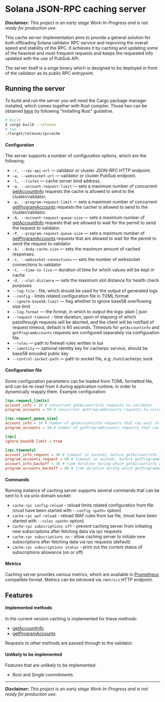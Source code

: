 # Solana JSON-RPC caching server

___Disclaimer:___ _This project is an early stage Work-In-Progress and is not ready for production use_. 

This cache server implementation aims to provide a general solution for both offloading Solana validator RPC service and improving the overall speed and stability of the RPC. It achieves it by caching and updating some of the heaviest and most frequent requests and keeps the requested info updated with the use of PubSub API.

The server itself is a singe binary which is designed to be deployed in front of the validator as its public RPC entrypoint. 

## Running the server

To build and run the server you will need the Cargo package manager installed, which comes together with Rust compiler. Those two can be obtained [here](https://www.rust-lang.org/learn/get-started) by following "Installing Rust" guideline.

```bash
# build
$ cargo build --release
# run
./target/release/rpccache
```

#### Configuration

The server supports a number of configuration options, which are the following:

- `-r, --rpc-api-url` — validator or cluster JSON-RPC HTTP endpoint.
- `-w, --websocket-url` — validator or cluster PubSub endpoint.
- `-l, --listen` — cache server bind address.
- `-a, --account-request-limit` — sets a maximum number of concurrent [getAccountInfo](https://docs.solana.com/developing/clients/jsonrpc-api#getaccountinfo) requests the cache is allowed to send to the cluster/validator.
- `-p, --program-request-limit` — sets a maximum number of concurrent [getProgramAccounts](https://docs.solana.com/developing/clients/jsonrpc-api#getaccountinfo) requests the cacher is allowed to send to the cluster/validator.
- `-A, --account-request-queue-size` — sets a maximum number of [getAccountInfo](https://docs.solana.com/developing/clients/jsonrpc-api#getaccountinfo) requests that are allowed to wait for the permit to send the request to validator.
- `-P, --program-request-queue-size` — sets a maximum number of [getProgramAccounts](https://docs.solana.com/developing/clients/jsonrpc-api#getaccountinfo) requests that are allowed to wait for the permit to send the request to validator.
- `-b, --body-cache-size` — sets the maximum amount of cached responses.
- `-c, --websocket-connections` — sets the number of websocket connections to validator
- `-t, --time-to-live` — duration of time for which values will be kept in cache
- `-d, --slot-distance` — sets the maximum slot distance for health check purposes
- `--log-file` - file, which should be used for the output of generated logs
- `--config` - limits related configuration file in TOML format
- `--ignore-base58-limit` — flag whether to ignore base58 overflowing size limit
- `--log-format` — the format, in which to output the logs: plain | json
- `--request-timeout` - time duration, upon of elapsing of which passthrough
  requests will be aborted, and the client will be notified of request timeout,
  default is 60 seconds. Timeouts for `getAccountinfo` and `getProgramAccounts`
  requests are configured separately via configuration file.
- `--rules` — path to firewall rules written in lua
- `--identity` — optional identity key for cacherpc service, should be base58 encoded public key 
- `--control-socket-path` — path to socket file, e.g. /run/cacherpc.sock

#### Configuration file
Some configuration parameters can be loaded from TOML formatted file, and can be
re-read from it during application runtime, in order to dynamically reapply them.
Example configuration:
```toml
[rpc.request_limits]
account_info = 10 # concurrent getAccountinfo requests to validator
program_accounts = 50 # concurrent getProgramAccounts requests to validator

[rpc.request_queue_size]
account_info = 10 # number of getAccountinfo requests that can wait in queue before making request to validator
program_accounts = 10 # number of getProgramAccounts requests that can wait in queue before making request to validator

[rpc]
ignore_base58_limit = true

[rpc.timeouts]
account_info_request = 30 # timeout in seconds, before getAccountinfo is aborted
program_accounts_request = 60 # timeout in seconds, before getProgramAccounts is aborted
account_info_backoff = 30 # time duration during which getAccountinfo will be repeatedly retried, in case of failure
program_accounts_backoff = 60 # time duration during which getProgramAccounts will be repeatedly retried, in case of failure
```


#### Commands 
Running instance of caching server supports several commands that can be sent to
it via unix domain socket:
- `cache-rpc config-reload` - reload limits related configuration from file
  (must have been started with `--config <path>` option)
- `cache-rpc waf-reload` - reload WAF rules from lua file, (must have been started with `--rules <path>` option)
- `cache-rpc subscriptions off` - prevent caching server from initiating new
  subscriptions after fetching data via rpc requests
- `cache-rpc subscriptions on` - allow caching server to initiate new
  subscriptions after fetching data via rpc requests (default)
- `cache-rpc subscriptions status` - print out the current status of
  subscriptions allowance (on or off)

#### Metrics
Caching server provides various metrics, which are available in [Prometheus](https://prometheus.io/) compatible format. Metrics can be retrieved via `/metrics` HTTP endpoint.


## Features

#### Implemented methods

In the current version caching is implemented for these methods: 
- [getAccountInfo](https://docs.solana.com/developing/clients/jsonrpc-api#getaccountinfo)
- [getProgramAccounts](https://docs.solana.com/developing/clients/jsonrpc-api#getprogramaccounts)

Requests to other methods are passed through to the validator.

#### Unlikely to be implemented

Features that are unlikely to be implemented:

- Root and Single commitments.

---
***Disclaimer:*** *This project is an early stage Work-In-Progress and is not ready for production use*. 

